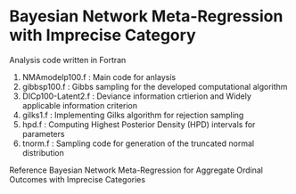 # Bayesian Network Meta-Regression with Imprecise Category

Analysis code written in Fortran
1. NMAmodelp100.f
  : Main code for anlaysis
2. gibbsp100.f
  : Gibbs sampling for the developed computational algorithm
3. DICp100-Latent2.f
  : Deviance information crtierion and Widely applicable information criterion
4. gilks1.f
  : Implementing Gilks algorithm for rejection sampling
5. hpd.f
  : Computing Highest Posterior Density (HPD) intervals for parameters
6. tnorm.f
  : Sampling code for generation of the truncated normal distribution

Reference
Bayesian Network Meta-Regression for Aggregate Ordinal Outcomes with Imprecise Categories
